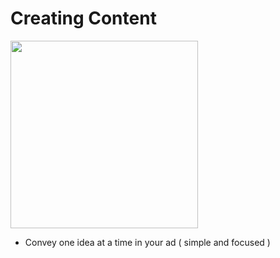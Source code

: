 # Creating Content


<img src="https://github.com/shekharbiswas/Wharton_Craft_content/assets/32758439/081cdeee-3bdb-444b-9459-2a4b11e860ff" width="300">

- Convey one idea at a time in your ad ( simple  and focused )
